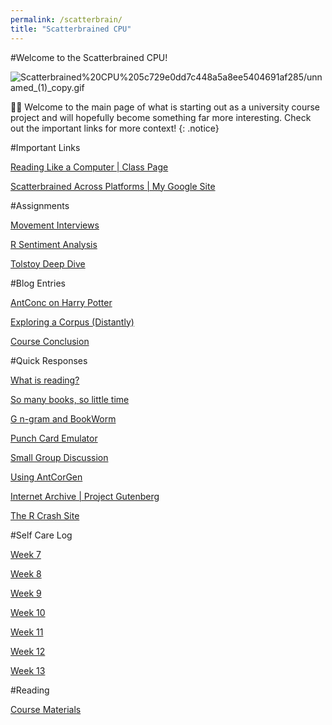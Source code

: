 ```yaml
---
permalink: /scatterbrain/
title: "Scatterbrained CPU"
---
```

#Welcome to the Scatterbrained CPU!

![Scatterbrained%20CPU%205c729e0dd7c448a5a8ee5404691af285/unnamed_(1)_copy.gif](Scatterbrained%20CPU%205c729e0dd7c448a5a8ee5404691af285/unnamed_(1)_copy.gif)

👋🏼 Welcome to the main page of what is starting out as a university course project and will hopefully become something far more interesting. Check out the important links for more context!
{: .notice}

#Important Links

[Reading Like a Computer | Class Page](https://sites.google.com/nyu.edu/rlac/home?authuser=0)

[Scatterbrained Across Platforms | My Google Site](https://sites.google.com/nyu.edu/scatterbrainedcpu/home) 

#Assignments

[Movement Interviews](https://www.notion.so/Movement-Interviews-94e8ce70e33340a0820813aa6b465a19?pvs=21)

[R Sentiment Analysis ](https://www.notion.so/R-Sentiment-Analysis-b4b1924a058f44db83d15685335a4808?pvs=21)

[Tolstoy Deep Dive](https://www.notion.so/Tolstoy-Deep-Dive-4cc2936972e443b5b9c0b1ea7881c3e9?pvs=21)

#Blog Entries

[AntConc on Harry Potter](https://www.notion.so/AntConc-on-Harry-Potter-d41863a4049a4a52a0fd329cc8bdb6a0?pvs=21)

[Exploring a Corpus (Distantly)](https://www.notion.so/Exploring-a-Corpus-Distantly-cd01eb4ce5414e358e275d0bd1f3d11e?pvs=21)

[Course Conclusion ](https://www.notion.so/Course-Conclusion-ef1aa6e2aa68429a941dbe5530585e8d?pvs=21)

#Quick Responses

[What is reading?](https://www.notion.so/What-is-reading-f4d5c4d3ddea4c5e8268fc025d974b29?pvs=21)

[So many books, so little time](https://www.notion.so/So-many-books-so-little-time-0495ad32e1ce433082d26ecb6c3b9e5a?pvs=21)

[G n-gram and BookWorm](https://www.notion.so/G-n-gram-and-BookWorm-8ab57f0864344e069b460f379fcd3ce5?pvs=21)

[Punch Card Emulator](https://www.notion.so/Punch-Card-Emulator-7fcd1b6878de48998e7ef838a7ebed40?pvs=21)

[Small Group Discussion](https://www.notion.so/Small-Group-Discussion-f98be7aa3f57494bbdf568f5f3f30207?pvs=21)

[Using AntCorGen](https://www.notion.so/Using-AntCorGen-63c91e33cdf24a6898f4db5212fc4c52?pvs=21)

[Internet Archive | Project Gutenberg](https://www.notion.so/Internet-Archive-Project-Gutenberg-c98017494e314b429736104f4935ce88?pvs=21)

[The R Crash Site](https://www.notion.so/The-R-Crash-Site-1575dceb580e489e8d9e38c98ee46135?pvs=21)

#Self Care Log

[Week 7](https://www.notion.so/Week-7-cd7fd1eef5d8454e8b3faec541a7e4bf?pvs=21)

[Week 8](https://www.notion.so/Week-8-f8a4b5c0b9414e7f89fd38469ab8ef7d?pvs=21)

[Week 9](https://www.notion.so/Week-9-142b0a2bc3834a26881e745a5195a94d?pvs=21)

[Week 10](https://www.notion.so/Week-10-1f840492b37641e5813456fd10465eee?pvs=21)

[Week 11](https://www.notion.so/Week-11-beadd482375a4cdeaea9c9006ae469f2?pvs=21)

[Week 12](https://www.notion.so/Week-12-fd0a434aaf2244f196b3b942d48d4f70?pvs=21)

[Week 13 ](https://www.notion.so/Week-13-2774ffe182fc49b8b21388dadcc29db3?pvs=21)

#Reading

[Course Materials](Scatterbrained%20CPU%205c729e0dd7c448a5a8ee5404691af285/Course%20Materials%20902b8b180a3043248b84628d68b44b83.csv)